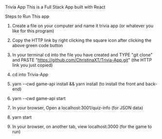 Trivia App This is a Full Stack App built with React

Steps to Run This app

1) Create a file on your computer and name it trivia app (or whatever you like for this program)

2) Copy the HTTP link by right clicking the square icon after clicking the above green code button

3) In your terminal cd into the file you have created and TYPE "git clone" and PASTE "https://github.com/ChristinaXT/Trivia-App.git" (the HTTP link you just copied)

4) cd into Trivia-App 

5) yarn --cwd game-api install && yarn install (to install the front and back-end)

6) yarn --cwd game-api start

7) In your browser, Open a localhost:3001/quiz-info (for JSON data)

8) yarn start

9) In your browser, on another tab, view localhost:3000 (for the game to run)
